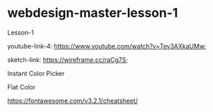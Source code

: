 # webdesign-master-lesson-1
Lesson-1

youtube-link-4: https://www.youtube.com/watch?v=Tev3AXkaUMw;

sketch-link: https://wireframe.cc/raCg7S;

Instant Color Picker

Flat Color

https://fontawesome.com/v3.2.1/cheatsheet/

